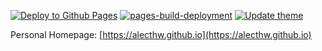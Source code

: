 [![Deploy to Github Pages](https://github.com/alecthw/alecthw.github.io/actions/workflows/deploy.yml/badge.svg)](https://github.com/alecthw/alecthw.github.io/actions/workflows/deploy.yml)
[![pages-build-deployment](https://github.com/alecthw/alecthw.github.io/actions/workflows/pages/pages-build-deployment/badge.svg)](https://github.com/alecthw/alecthw.github.io/actions/workflows/pages/pages-build-deployment)
[![Update theme](https://github.com/alecthw/alecthw.github.io/actions/workflows/update-theme.yml/badge.svg)](https://github.com/alecthw/alecthw.github.io/actions/workflows/update-theme.yml)


Personal Homepage: [https://alecthw.github.io](https://alecthw.github.io)
